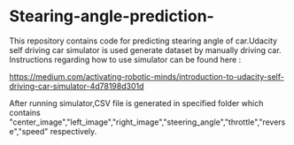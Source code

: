 # Stearing-angle-prediction-

This repository contains code for predicting stearing angle of car.Udacity self driving car simulator is used generate dataset by manually driving car.
Instructions regarding how to use simulator can be found here : 

https://medium.com/activating-robotic-minds/introduction-to-udacity-self-driving-car-simulator-4d78198d301d

After running simulator,CSV file is generated in specified folder which contains "center_image","left_image","right_image","steering_angle","throttle","reverse","speed" respectively.

